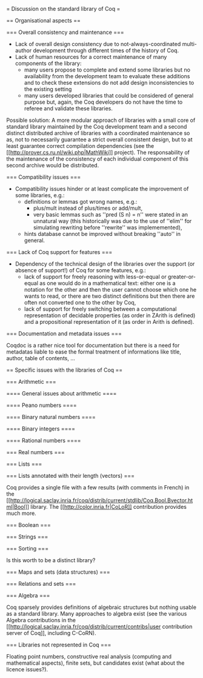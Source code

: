 = Discussion on the standard library of Coq =

== Organisational aspects ==

=== Overall consistency and maintenance ===

 * Lack of overall design consistency due to not-always-coordinated multi-author development through different times of the history of Coq.
 * Lack of human resources for a correct maintenance of many components of the library: 
   * many users propose to complete and extend some libraries but no availability from the development team to evaluate these additions and to check these extensions do not add design inconsistencies to the existing setting
   * many users developed libraries that could be considered of general purpose but, again, the Coq developers do not have the time to referee and validate these libraries.

Possible solution: A more modular approach of libraries with a small core of standard library maintained by the Coq development team and a second distinct distributed archive of libraries with a coordinated maintenance so as, not to necessarily guarantee a strict overall consistent design, but to at least guarantee correct compilation dependencies (see the [[http://prover.cs.ru.nl/wiki.php|MathWiki]] project). The responsability of the maintenance of the consistency of each individual component of this second archive would be distributed.

=== Compatibility issues ===

 * Compatibility issues hinder or at least complicate the improvement of some libraries, e.g.:
   * definitions or lemmas got wrong names, e.g.:
     * plus/mult instead of plus/times or add/mult,
     * very basic lemmas such as ''pred (S n) = n'' were stated in an unnatural way (this historically was due to the use of ''elim'' for simulating rewriting before ''rewrite'' was implememented),
   * hints database cannot be improved without breaking ''auto'' in general.

=== Lack of Coq support for features ===

 * Dependency of the technical design of the libraries over the support (or absence of support!) of Coq for some features, e.g.:
   * lack of support for freely reasoning with less-or-equal or greater-or-equal as one would do in a mathematical text: either one is a notation for the other and then the user cannot choose which one he wants to read, or there are two distinct definitions but then there are often not converted one to the other by Coq,
   * lack of support for freely switching between a computational representation of decidable properties (as order in ZArith is defined) and a propositional representation of it (as order in Arith is defined).

=== Documentation and metadata issues ===

Coqdoc is a rather nice tool for documentation but there is a need for metadatas liable to ease the formal treatment of informations like title, author, table of contents, ...

== Specific issues with the libraries of Coq ==

=== Arithmetic ===

==== General issues about arithmetic ====

==== Peano numbers ====

==== Binary natural numbers ====

==== Binary integers ====

==== Rational numbers ====

=== Real numbers ===

=== Lists ===

=== Lists annotated with their length (vectors) ===

Coq provides a single file with a few results (with comments in French) in the [[http://logical.saclay.inria.fr/coq/distrib/current/stdlib/Coq.Bool.Bvector.html|Bool]] library. The [[http://color.inria.fr|CoLoR]] contribution provides much more.

=== Boolean ===

=== Strings ===

=== Sorting ===

Is this worth to be a distinct library?

=== Maps and sets (data structures) ===

=== Relations and sets ===

=== Algebra ===

Coq sparsely provides definitions of algebraic structures but nothing usable as a standard library. Many approaches to algebra exist (see the various Algebra contributions in the [[http://logical.saclay.inria.fr/coq/distrib/current/contribs|user contribution server of Coq]], including C-CoRN).

=== Libraries not represented in Coq ===

Floating point numbers, constructive real analysis (computing and mathematical aspects), finite sets, but candidates exist (what about the licence issues?).
